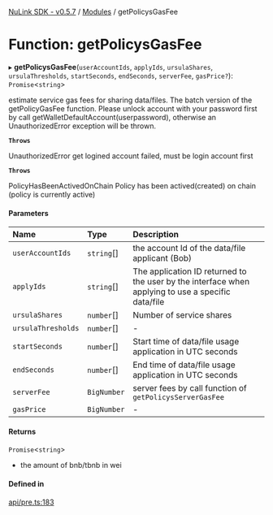 [NuLink SDK - v0.5.7](../README.md) / [Modules](../modules.md) / getPolicysGasFee

# Function: getPolicysGasFee

▸ **getPolicysGasFee**(`userAccountIds`, `applyIds`, `ursulaShares`, `ursulaThresholds`, `startSeconds`, `endSeconds`, `serverFee`, `gasPrice?`): `Promise`<`string`\>

estimate service gas fees for sharing data/files. The batch version of the getPolicyGasFee function.
Please unlock account with your password first by call getWalletDefaultAccount(userpassword), otherwise an UnauthorizedError exception will be thrown.

**`Throws`**

UnauthorizedError get logined account failed, must be login account first

**`Throws`**

PolicyHasBeenActivedOnChain Policy has been actived(created) on chain (policy is currently active)

#### Parameters

| Name | Type | Description |
| :------ | :------ | :------ |
| `userAccountIds` | `string`[] | the account Id of the data/file applicant (Bob) |
| `applyIds` | `string`[] | The application ID returned to the user by the interface when applying to use a specific data/file |
| `ursulaShares` | `number`[] | Number of service shares |
| `ursulaThresholds` | `number`[] | - |
| `startSeconds` | `number`[] | Start time of data/file usage application in UTC seconds |
| `endSeconds` | `number`[] | End time of data/file usage application in UTC seconds |
| `serverFee` | `BigNumber` | server fees by call function of `getPolicysServerGasFee` |
| `gasPrice` | `BigNumber` | - |

#### Returns

`Promise`<`string`\>

- the amount of bnb/tbnb in wei

#### Defined in

[api/pre.ts:183](https://github.com/NuLink-network/nulink-sdk/blob/11cbdd7/src/api/pre.ts#L183)
